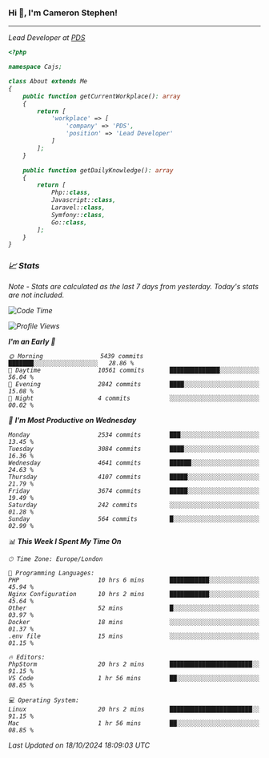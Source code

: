 ### Hi 👋, I'm Cameron Stephen!
<hr>
<p><em>Lead Developer at <a href="https://prindatasolutions.co.uk">PDS</a></p>


```php
<?php

namespace Cajs;

class About extends Me
{
    public function getCurrentWorkplace(): array
    {
        return [
            'workplace' => [
                'company' => 'PDS',
                'position' => 'Lead Developer'
            ]
        ];
    }

    public function getDailyKnowledge(): array
    {
        return [
            Php::class,
            Javascript::class,
            Laravel::class,
            Symfony::class,
            Go::class,
        ];
    }
}
```

### 📈 Stats
<p><em>Note - Stats are calculated as the last 7 days from yesterday. Today's stats are not included.</em></p>


<!--START_SECTION:waka-->
![Code Time](http://img.shields.io/badge/Code%20Time-4%2C023%20hrs%2033%20mins-blue)

![Profile Views](http://img.shields.io/badge/Profile%20Views-0-blue)

**I'm an Early 🐤** 

```text
🌞 Morning                5439 commits        ███████░░░░░░░░░░░░░░░░░░   28.86 % 
🌆 Daytime                10561 commits       ██████████████░░░░░░░░░░░   56.04 % 
🌃 Evening                2842 commits        ████░░░░░░░░░░░░░░░░░░░░░   15.08 % 
🌙 Night                  4 commits           ░░░░░░░░░░░░░░░░░░░░░░░░░   00.02 % 
```
📅 **I'm Most Productive on Wednesday** 

```text
Monday                   2534 commits        ███░░░░░░░░░░░░░░░░░░░░░░   13.45 % 
Tuesday                  3084 commits        ████░░░░░░░░░░░░░░░░░░░░░   16.36 % 
Wednesday                4641 commits        ██████░░░░░░░░░░░░░░░░░░░   24.63 % 
Thursday                 4107 commits        █████░░░░░░░░░░░░░░░░░░░░   21.79 % 
Friday                   3674 commits        █████░░░░░░░░░░░░░░░░░░░░   19.49 % 
Saturday                 242 commits         ░░░░░░░░░░░░░░░░░░░░░░░░░   01.28 % 
Sunday                   564 commits         █░░░░░░░░░░░░░░░░░░░░░░░░   02.99 % 
```


📊 **This Week I Spent My Time On** 

```text
🕑︎ Time Zone: Europe/London

💬 Programming Languages: 
PHP                      10 hrs 6 mins       ███████████░░░░░░░░░░░░░░   45.94 % 
Nginx Configuration      10 hrs 2 mins       ███████████░░░░░░░░░░░░░░   45.64 % 
Other                    52 mins             █░░░░░░░░░░░░░░░░░░░░░░░░   03.97 % 
Docker                   18 mins             ░░░░░░░░░░░░░░░░░░░░░░░░░   01.37 % 
.env file                15 mins             ░░░░░░░░░░░░░░░░░░░░░░░░░   01.15 % 

🔥 Editors: 
PhpStorm                 20 hrs 2 mins       ███████████████████████░░   91.15 % 
VS Code                  1 hr 56 mins        ██░░░░░░░░░░░░░░░░░░░░░░░   08.85 % 

💻 Operating System: 
Linux                    20 hrs 2 mins       ███████████████████████░░   91.15 % 
Mac                      1 hr 56 mins        ██░░░░░░░░░░░░░░░░░░░░░░░   08.85 % 
```


 Last Updated on 18/10/2024 18:09:03 UTC
<!--END_SECTION:waka-->
